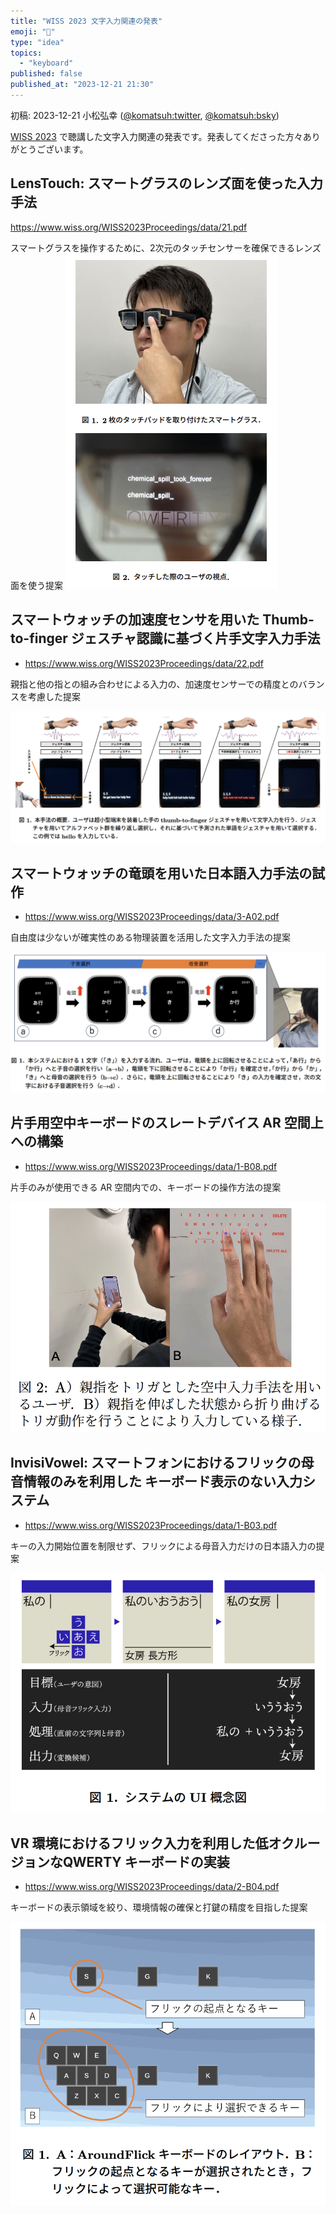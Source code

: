 ```yaml
---
title: "WISS 2023 文字入力関連の発表"
emoji: "📜"
type: "idea"
topics:
  - "keyboard"
published: false
published_at: "2023-12-21 21:30"
---
```


初稿: 2023-12-21
小松弘幸 ([@komatsuh:twitter](https://twitter.com/komatsuh), [@komatsuh:bsky](https://bsky.app/profile/komatsuh.bsky.social))

[WISS 2023](https://www.wiss.org/WISS2023/program.html) で聴講した文字入力関連の発表です。発表してくださった方々ありがとうございます。


## LensTouch: スマートグラスのレンズ面を使った入力手法

https://www.wiss.org/WISS2023Proceedings/data/21.pdf

スマートグラスを操作するために、2次元のタッチセンサーを確保できるレンズ面を使う提案
![LensTouch: スマートグラスのレンズ面を使った入力手法](https://github.com/hiroyuki-komatsu/zenn/blob/main/articles/komatsuh_wiss2023_input_21.png?raw=true)


## スマートウォッチの加速度センサを用いた Thumb-to-finger ジェスチャ認識に基づく片手文字入力手法

* https://www.wiss.org/WISS2023Proceedings/data/22.pdf

親指と他の指との組み合わせによる入力の、加速度センサーでの精度とのバランスを考慮した提案

![スマートウォッチの加速度センサを用いた Thumb-to-finger ジェスチャ認識に基づく片手文字入力手法](https://github.com/hiroyuki-komatsu/zenn/blob/main/articles/komatsuh_wiss2023_input_22.png?raw=true)


## スマートウォッチの竜頭を用いた日本語入力手法の試作

* https://www.wiss.org/WISS2023Proceedings/data/3-A02.pdf

自由度は少ないが確実性のある物理装置を活用した文字入力手法の提案

![スマートウォッチの竜頭を用いた日本語入力手法の試作](https://github.com/hiroyuki-komatsu/zenn/blob/main/articles/komatsuh_wiss2023_input_3-A02.png?raw=true)


## 片手用空中キーボードのスレートデバイス AR 空間上への構築

* https://www.wiss.org/WISS2023Proceedings/data/1-B08.pdf

片手のみが使用できる AR 空間内での、キーボードの操作方法の提案

![片手用空中キーボードのスレートデバイス AR 空間上への構築](https://github.com/hiroyuki-komatsu/zenn/blob/main/articles/komatsuh_wiss2023_input_1-B08.png?raw=true)


## InvisiVowel: スマートフォンにおけるフリックの母音情報のみを利用した キーボード表示のない入力システム

* https://www.wiss.org/WISS2023Proceedings/data/1-B03.pdf

キーの入力開始位置を制限せず、フリックによる母音入力だけの日本語入力の提案

![InvisiVowel: スマートフォンにおけるフリックの母音情報のみを利用した キーボード表示のない入力システム](https://github.com/hiroyuki-komatsu/zenn/blob/main/articles/komatsuh_wiss2023_input_1-B03.png?raw=true)


## VR 環境におけるフリック入力を利用した低オクルージョンなQWERTY キーボードの実装

* https://www.wiss.org/WISS2023Proceedings/data/2-B04.pdf

キーボードの表示領域を絞り、環境情報の確保と打鍵の精度を目指した提案

![VR 環境におけるフリック入力を利用した低オクルージョンなQWERTY キーボードの実装](https://github.com/hiroyuki-komatsu/zenn/blob/main/articles/komatsuh_wiss2023_input_2-B04.png?raw=true)